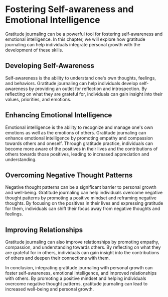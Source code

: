 Fostering Self-awareness and Emotional Intelligence
======================================================================================================================

Gratitude journaling can be a powerful tool for fostering self-awareness and emotional intelligence. In this chapter, we will explore how gratitude journaling can help individuals integrate personal growth with the development of these skills.

Developing Self-Awareness
-------------------------

Self-awareness is the ability to understand one's own thoughts, feelings, and behaviors. Gratitude journaling can help individuals develop self-awareness by providing an outlet for reflection and introspection. By reflecting on what they are grateful for, individuals can gain insight into their values, priorities, and emotions.

Enhancing Emotional Intelligence
--------------------------------

Emotional intelligence is the ability to recognize and manage one's own emotions as well as the emotions of others. Gratitude journaling can enhance emotional intelligence by promoting empathy and compassion towards others and oneself. Through gratitude practice, individuals can become more aware of the positives in their lives and the contributions of others towards those positives, leading to increased appreciation and understanding.

Overcoming Negative Thought Patterns
------------------------------------

Negative thought patterns can be a significant barrier to personal growth and well-being. Gratitude journaling can help individuals overcome negative thought patterns by promoting a positive mindset and reframing negative thoughts. By focusing on the positives in their lives and expressing gratitude for them, individuals can shift their focus away from negative thoughts and feelings.

Improving Relationships
-----------------------

Gratitude journaling can also improve relationships by promoting empathy, compassion, and understanding towards others. By reflecting on what they are grateful for in others, individuals can gain insight into the contributions of others and deepen their connections with them.

In conclusion, integrating gratitude journaling with personal growth can foster self-awareness, emotional intelligence, and improved relationships with others. By promoting a positive mindset and helping individuals overcome negative thought patterns, gratitude journaling can lead to increased well-being and personal growth.
